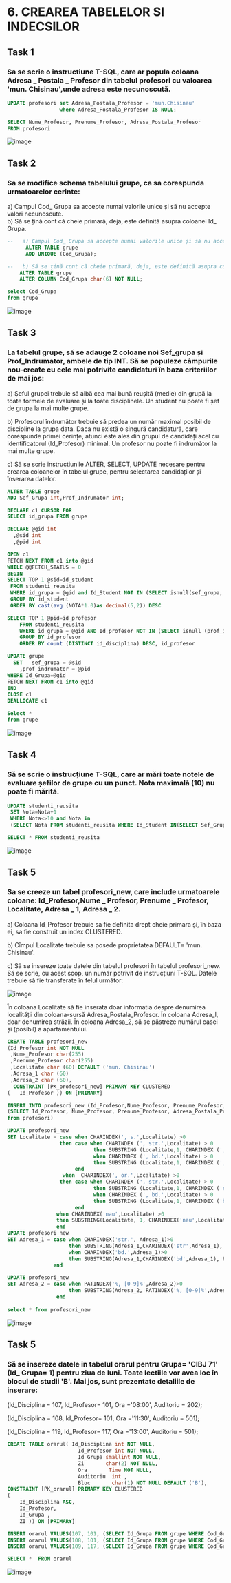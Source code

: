 
# 6. CREAREA TABELELOR SI INDECSILOR 

## Task 1
### Sa se scrie o instructiune T-SQL, care ar popula coloana Adresa _ Postala _ Profesor din tabelul profesori cu valoarea 'mun. Chisinau',unde adresa este necunoscută.

```SQL
UPDATE profesori set Adresa_Postala_Profesor = 'mun.Chisinau'
				 where Adresa_Postala_Profesor IS NULL;

SELECT Nume_Profesor, Prenume_Profesor, Adresa_Postala_Profesor
FROM profesori
```
![image](https://user-images.githubusercontent.com/34598802/48318052-8d04ea00-e603-11e8-9cc0-3e6904d75822.png)

## Task 2
### Sa se modifice schema tabelului grupe, ca sa corespunda urmatoarelor cerinte:<br/>
  a) Campul Cod_ Grupa sa accepte numai valorile unice și să nu accepte valori necunoscute. <br/>
  b) Să se țină cont că cheie primară, deja, este definită asupra coloanei Id_ Grupa. <br/>

  ```SQL
--   a) Campul Cod_ Grupa sa accepte numai valorile unice și să nu accepte valori necunoscute.
        ALTER TABLE grupe 
        ADD UNIQUE (Cod_Grupa);

--   b) Să se țină cont că cheie primară, deja, este definită asupra coloanei Id_ Grupa.       
      ALTER TABLE grupe
      ALTER COLUMN Cod_Grupa char(6) NOT NULL;

select Cod_Grupa
from grupe
```
![image](https://user-images.githubusercontent.com/34598802/48318171-fcc7a480-e604-11e8-8983-353ac6982fc4.png)

## Task 3
### La tabelul grupe, să se adauge 2 coloane noi Sef_grupa și Prof_Indrumator, ambele de tip INT. Să se populeze câmpurile nou-create cu cele mai potrivite candidaturi în baza criteriilor de mai jos:

a) Șeful grupei trebuie să aibă cea mai bună reușită (medie) din grupă la toate formele de evaluare și la toate disciplinele. Un student nu poate fi șef de grupa la mai multe grupe.

b) Profesorul îndrumător trebuie să predea un număr maximal posibil de discipline la grupa data. Daca nu există o singură candidatură, care corespunde primei cerințe, atunci este ales din grupul de candidați acel cu identificatorul (Id_Profesor) minimal. Un profesor nu poate fi indrumător la mai multe grupe.

c) Să se scrie instructiunile ALTER, SELECT, UPDATE necesare pentru crearea coloanelor în tabelul grupe, pentru selectarea candidaților și înserarea datelor.

```SQL
ALTER TABLE grupe
ADD Sef_Grupa int,Prof_Indrumator int;

DECLARE c1 CURSOR FOR 
SELECT id_grupa FROM grupe 

DECLARE @gid int
  ,@sid int
  ,@pid int

OPEN c1
FETCH NEXT FROM c1 into @gid 
WHILE @@FETCH_STATUS = 0
BEGIN
SELECT TOP 1 @sid=id_student
 FROM studenti_reusita
 WHERE id_grupa = @gid and Id_Student NOT IN (SELECT isnull(sef_grupa,'') FROM grupe)
 GROUP BY id_student
 ORDER BY cast(avg (NOTA*1.0)as decimal(5,2)) DESC

SELECT TOP 1 @pid=id_profesor
    FROM studenti_reusita
    WHERE id_grupa = @gid AND Id_profesor NOT IN (SELECT isnull (prof_indrumator, '') FROM grupe)
    GROUP BY id_profesor
    ORDER BY count (DISTINCT id_disciplina) DESC, id_profesor

UPDATE grupe
  SET   sef_grupa = @sid
    ,prof_indrumator = @pid
WHERE Id_Grupa=@gid
FETCH NEXT FROM c1 into @gid 
END
CLOSE c1
DEALLOCATE c1

Select *
from grupe

```

![image](https://user-images.githubusercontent.com/34598802/49703301-00eae000-fc0c-11e8-89df-3b6b3eaa0352.png)

## Task 4
### Să se scrie o instrucțiune T-SQL, care ar mări toate notele de evaluare șefilor de grupe cu un punct. Nota maximală (10) nu poate fi mărită.

```SQL
UPDATE studenti_reusita
 SET Nota=Nota+1
 WHERE Nota<>10 and Nota in
 (SELECT Nota FROM studenti_reusita WHERE Id_Student IN(SELECT Sef_Grupa FROM grupe)) ;

SELECT * FROM studenti_reusita


```
![image](https://user-images.githubusercontent.com/34598802/49703404-5d9aca80-fc0d-11e8-853e-70fdbac86cda.png)

## Task 5
### Sa se creeze un tabel profesori_new, care include urmatoarele coloane: Id_Profesor,Nume _ Profesor, Prenume _ Profesor, Localitate, Adresa _ 1, Adresa _ 2.
a) Coloana Id_Profesor trebuie sa fie definita drept cheie primara și, în baza ei, sa fie construit un index CLUSTERED.

b) Cîmpul Localitate trebuie sa posede proprietatea DEFAULT= 'mun. Chisinau'.

c) Să se insereze toate datele din tabelul profesori în tabelul profesori_new. Să se scrie, cu acest scop, un număr potrivit de instrucțiuni T-SQL. Datele trebuie să fie transferate în felul următor:

![image](https://user-images.githubusercontent.com/34598802/49703454-e7e32e80-fc0d-11e8-8ba8-be1e539d2ed2.png)

În coloana Localitate să fie inserata doar informatia despre denumirea localității din coloana-sursă Adresa_Postala_Profesor. În coloana Adresa_l, doar denumirea străzii. În coloana Adresa_2, să se păstreze numărul casei și (posibil) a apartamentului.

```SQL
CREATE TABLE profesori_new
(Id_Profesor int NOT NULL
 ,Nume_Profesor char(255)
 ,Prenume_Profesor char(255)
 ,Localitate char (60) DEFAULT ('mun. Chisinau')
 ,Adresa_1 char (60)
 ,Adresa_2 char (60),
  CONSTRAINT [PK_profesori_new] PRIMARY KEY CLUSTERED 
(	Id_Profesor )) ON [PRIMARY]

INSERT INTO profesori_new (Id_Profesor,Nume_Profesor, Prenume_Profesor, Localitate,Adresa_1, Adresa_2)
(SELECT Id_Profesor, Nume_Profesor, Prenume_Profesor, Adresa_Postala_Profesor, Adresa_Postala_Profesor, Adresa_Postala_Profesor
from profesori)

UPDATE profesori_new
SET Localitate = case when CHARINDEX(', s.',Localitate) >0
				 then case when CHARINDEX (', str.',Localitate) > 0
							then SUBSTRING (Localitate,1, CHARINDEX (', str.',Localitate)-1)
					        when CHARINDEX (', bd.',Localitate) > 0
							then SUBSTRING (Localitate,1, CHARINDEX (', bd.',Localitate)-1)
				      end
				  when  CHARINDEX(', or.',Localitate) >0
				 then case when CHARINDEX (', str.',Localitate) > 0
							then SUBSTRING (Localitate,1, CHARINDEX ('str.',Localitate)-3)
					        when CHARINDEX (', bd.',Localitate) > 0
							then SUBSTRING (Localitate,1, CHARINDEX ('bd.',Localitate)-3)
					  end
				when CHARINDEX('nau',Localitate) >0
				then SUBSTRING(Localitate, 1, CHARINDEX('nau',Localitate)+2)
				end
UPDATE profesori_new
SET Adresa_1 = case when CHARINDEX('str.', Adresa_1)>0
					then SUBSTRING(Adresa_1,CHARINDEX('str',Adresa_1), PATINDEX('%, [0-9]%',Adresa_1)- CHARINDEX('str.',Adresa_1))
			        when CHARINDEX('bd.',Adresa_1)>0
					then SUBSTRING(Adresa_1,CHARINDEX('bd',Adresa_1), PATINDEX('%, [0-9]%',Adresa_1) -  CHARINDEX('bd.',Adresa_1))
			   end

UPDATE profesori_new
SET Adresa_2 = case when PATINDEX('%, [0-9]%',Adresa_2)>0
					then SUBSTRING(Adresa_2, PATINDEX('%, [0-9]%',Adresa_2)+1,len(Adresa_2) - PATINDEX('%, [0-9]%',Adresa_2)+1)
				end
				
select * from profesori_new
```
![image](https://user-images.githubusercontent.com/34598802/49703520-aef78980-fc0e-11e8-92ce-14d23e80ce53.png)

## Task 5
### Să se insereze datele in tabelul orarul pentru Grupa= 'CIBJ 71' (Id_ Grupa= 1) pentru ziua de luni. Toate lectiile vor avea loc în blocul de studii 'B'. Mai jos, sunt prezentate detaliile de inserare:

(ld_Disciplina = 107, Id_Profesor= 101, Ora ='08:00', Auditoriu = 202);

(Id_Disciplina = 108, Id_Profesor= 101, Ora ='11:30', Auditoriu = 501);

(ld_Disciplina = 119, Id_Profesor= 117, Ora ='13:00', Auditoriu = 501);

```SQL
CREATE TABLE orarul( Id_Disciplina int NOT NULL,
                       Id_Profesor int NOT NULL, 
					   Id_Grupa smallint NOT NULL,
					   Zi       char(2) NOT NULL,
					   Ora       Time NOT NULL,
					   Auditoriu  int ,
					   Bloc       char(1) NOT NULL DEFAULT ('B'),
CONSTRAINT [PK_orarul] PRIMARY KEY CLUSTERED 
(
	Id_Disciplina ASC,
	Id_Profesor,
	Id_Grupa ,
	ZI )) ON [PRIMARY]

INSERT orarul VALUES(107, 101, (SELECT Id_Grupa FROM grupe WHERE Cod_Grupa='CIB171'), 'Lu', '08:00', 202,DEFAULT)
INSERT orarul VALUES(108, 101, (SELECT Id_Grupa FROM grupe WHERE Cod_Grupa='CIB171'), 'Lu', '11:30', 501,DEFAULT)
INSERT orarul VALUES(109, 117, (SELECT Id_Grupa FROM grupe WHERE Cod_Grupa='CIB171'), 'Lu', '13:00', 501,DEFAULT)           

SELECT *  FROM orarul
```
![image](https://user-images.githubusercontent.com/34598802/49703749-bd937000-fc11-11e8-91d7-99eeb669eab1.png)
